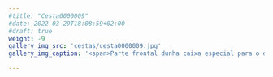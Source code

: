 ```yaml
---
#title: "Cesta0000009"
#date: 2022-03-29T18:08:59+02:00
#draft: true
weight: -9
gallery_img_src: 'cestas/cesta0000009.jpg'
gallery_img_caption: '<span>Parte frontal dunha caixa especial para o día do pai</span>'

---
```


